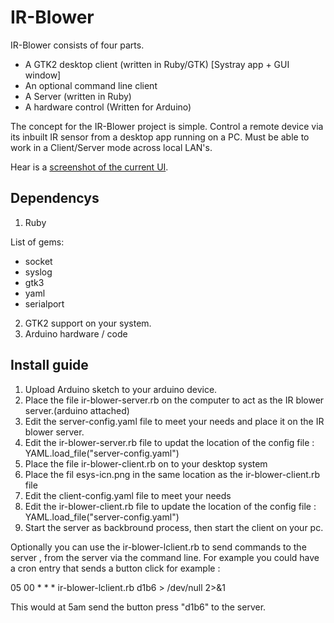 IR-Blower
=========

IR-Blower consists of four parts.

* A GTK2 desktop client (written in Ruby/GTK) [Systray app + GUI window]
* An optional command line client
* A Server (written in Ruby)
* A hardware control (Written for Arduino)


The concept for the IR-Blower project is simple.
Control a remote device via its inbuilt IR sensor from a desktop app running on a PC.
Must be able to work in a Client/Server mode across local LAN's.


Hear is a [screenshot of the current UI](http://cache.horan.hk/images/ir-blower-ui-v1.0.png).

Dependencys
-------------

1. Ruby

  List of gems:
  * socket
  * syslog
  * gtk3
  * yaml
  * serialport

2. GTK2 support on your system.
3. Arduino hardware / code

Install guide
-------------

1. Upload Arduino sketch to your arduino device.
2. Place the file ir-blower-server.rb on the computer to act as the IR blower server.(arduino attached)
3. Edit the server-config.yaml file to meet your needs and place it on the IR blower server.
4. Edit the ir-blower-server.rb file to updat the location of the config file :
   YAML.load_file("server-config.yaml")
5. Place the file ir-blower-client.rb on to your desktop system
6. Place the fil esys-icn.png in the same location as the ir-blower-client.rb file
7. Edit the client-config.yaml file to meet your needs
8. Edit the ir-blower-client.rb file to update the location of the config file :
   YAML.load_file("server-config.yaml")
9. Start the server as backbround process, then start the client on your pc.

Optionally you can use the ir-blower-lclient.rb to send commands to the server , from the server via the command line.
For example you could have a cron entry that sends a button click for example :    

05 00 * * * ir-blower-lclient.rb d1b6 > /dev/null 2>&1

This would at 5am send the button press "d1b6" to the server.


